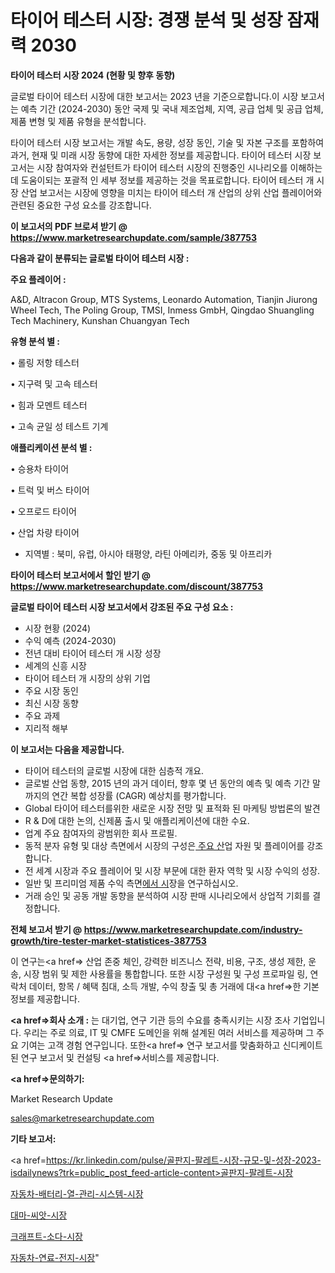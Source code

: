 # 타이어 테스터 시장: 경쟁 분석 및 성장 잠재력 2030

<strong>타이어 테스터 시장 2024 (현황 및 향후 동향)</strong>

글로벌 타이어 테스터 시장에 대한 보고서는 2023 년을 기준으로합니다.이 시장 보고서는 예측 기간 (2024-2030) 동안 국제 및 국내 제조업체, 지역, 공급 업체 및 공급 업체, 제품 변형 및 제품 유형을 분석합니다.

타이어 테스터 시장 보고서는 개발 속도, 용량, 성장 동인, 기술 및 자본 구조를 포함하여 과거, 현재 및 미래 시장 동향에 대한 자세한 정보를 제공합니다. 타이어 테스터 시장 보고서는 시장 참여자와 컨설턴트가 타이어 테스터 시장의 진행중인 시나리오를 이해하는 데 도움이되는 포괄적 인 세부 정보를 제공하는 것을 목표로합니다. 타이어 테스터 개 시장 산업 보고서는 시장에 영향을 미치는 타이어 테스터 개 산업의 상위 산업 플레이어와 관련된 중요한 구성 요소를 강조합니다.



<strong>이 보고서의 PDF 브로셔 받기 @ <a href=https://www.marketresearchupdate.com/sample/387753>https://www.marketresearchupdate.com/sample/387753</a></strong>



<strong>다음과 같이 분류되는 글로벌 타이어 테스터 시장 :</strong>



<strong>주요 플레이어 :</strong>

A&D, Altracon Group, MTS Systems, Leonardo Automation, Tianjin Jiurong Wheel Tech, The Poling Group, TMSI, Inmess GmbH, Qingdao Shuangling Tech Machinery, Kunshan Chuangyan Tech



<strong>유형 분석 별 :</strong>

• 롤링 저항 테스터

• 지구력 및 고속 테스터

• 힘과 모멘트 테스터

• 고속 균일 성 테스트 기계



<strong>애플리케이션 분석 별 :</strong>

• 승용차 타이어

• 트럭 및 버스 타이어

• 오프로드 타이어

• 산업 차량 타이어

<ul>
  <li>지역별 : 북미, 유럽, 아시아 태평양, 라틴 아메리카, 중동 및 아프리카</li>
</ul>


<strong>타이어 테스터 보고서에서 할인 받기 @ <a href=https://www.marketresearchupdate.com/discount/387753>https://www.marketresearchupdate.com/discount/387753</a></strong>



<strong>글로벌 타이어 테스터 시장 보고서에서 강조된 주요 구성 요소 :</strong>
<ul>
  <li>시장 현황 (2024)</li>
  <li>수익 예측 (2024-2030)</li>
  <li>전년 대비 타이어 테스터 개 시장 성장</li>
  <li>세계의 신흥 시장</li>
  <li>타이어 테스터 개 시장의 상위 기업</li>
  <li>주요 시장 동인</li>
  <li>최신 시장 동향</li>
  <li>주요 과제</li>
  <li>지리적 해부</li>
</ul>


<strong>이 보고서는 다음을 제공합니다.</strong>
<ul>
  <li>타이어 테스터의 글로벌 시장에 대한 심층적 개요.</li>
  <li>글로벌 산업 동향, 2015 년의 과거 데이터, 향후 몇 년 동안의 예측 및 예측 기간 말까지의 연간 복합 성장률 (CAGR) 예상치를 평가합니다.</li>
  <li>Global 타이어 테스터를위한 새로운 시장 전망 및 표적화 된 마케팅 방법론의 발견</li>
  <li>R &amp; D에 대한 논의, 신제품 출시 및 애플리케이션에 대한 수요.</li>
  <li>업계 주요 참여자의 광범위한 회사 프로필.</li>
  <li>동적 분자 유형 및 대상 측면에서 시장의 구성은<a href=> 주요 산</a>업 자원 및 플레이어를 강조합니다.</li>
  <li>전 세계 시장과 주요 플레이어 및 시장 부문에 대한 환자 역학 및 시장 수익의 성장.</li>
  <li>일반 및 프리미엄 제품 수익 측면<a href=>에서 시</a>장을 연구하십시오.</li>
  <li>거래 승인 및 공동 개발 동향을 분석하여 시장 판매 시나리오에서 상업적 기회를 결정합니다.</li>
</ul>



<strong>전체 보고서 받기 @ <a href=https://www.marketresearchupdate.com/industry-growth/tire-tester-market-statistices-387753>https://www.marketresearchupdate.com/industry-growth/tire-tester-market-statistices-387753</a></strong>

이 연구는<a href=> 산업 존중</a> 체인, 강력한 비즈니스 전략, 비용, 구조, 생성 제한, 운송, 시장 범위 및 제한 사용률을 통합합니다. 또한 시장 구성원 및 구성 프로파일 링, 연락처 데이터, 항목 / 혜택 침대, 소득 개발, 수익 창출 및 총 거래에 대<a href=>한 기본 </a>정보를 제공합니다.



<strong><a href=>회사 소</a>개 :</strong>
는 대기업, 연구 기관 등의 수요를 충족시키는 시장 조사 기업입니다. 우리는 주로 의료, IT 및 CMFE 도메인을 위해 설계된 여러 서비스를 제공하며 그 주요 기여는 고객 경험 연구입니다. 또한<a href=> 연구 보</a>고서를 맞춤화하고 신디케이트 된 연구 보고서 및 컨설팅 <a href=>서비스</a>를 제공합니다.



<strong><a href=>문의하기:</a></strong>

Market Research Update

sales@marketresearchupdate.com



<strong>기타 보고서:</strong>

<a href=https://kr.linkedin.com/pulse/골판지-팔레트-시장-규모-및-성장-2023-isdailynews?trk=public_post_feed-article-content>골판지-팔레트-시장</a>

<a href=https://www.linkedin.com/pulse/자동차-배터리-열-관리-시스템-시장-진입-전략-및-위험-평가2029년/>자동차-배터리-열-관리-시스템-시장</a>

<a href=https://www.linkedin.com/pulse/대마-씨앗-시장-현재-및-미래-성장-2029-market-matrix-musings-analysis-pzs0f/>대마-씨앗-시장</a>

<a href=https://www.linkedin.com/pulse/크래프트-소다-시장-현재-및-미래-성장-2029-trendsetters-talk-360-analysis-2gvkf/>크래프트-소다-시장</a>

<a href=https://www.linkedin.com/pulse/자동차-연료-전지-시장-현재-및-미래-성장-2030-trendsetters-talk-360-analysis-lancf/>자동차-연료-전지-시장</a>"
